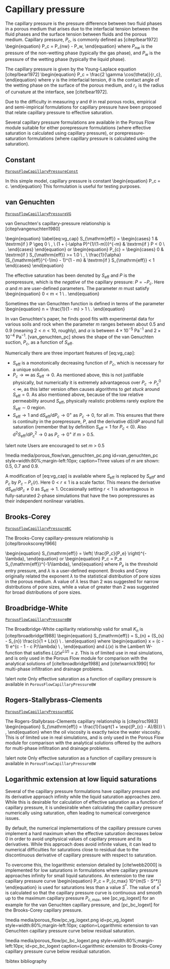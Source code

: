 # Capillary pressure

The capillary pressure is the pressure difference between two fluid phases in a porous medium that
arises due to the interfacial tension between the fluid phases and the surface tension between fluids
and the porous medium. Capillary pressure, $P_c$, is commonly defined as [citep!bear1972]
\begin{equation}
P_c = P_{nw} - P_w,
\end{equation}
where $P_{nw}$ is the pressure of the non-wetting phase (typically the gas phase), and $P_w$ is the
pressure of the wetting phase (typically the liquid phase).

The capillary pressure is given by the Young-Laplace equation [citep!bear1972]
\begin{equation}
P_c = \frac{2 \gamma \cos(\theta)}{r_c},
\end{equation}
where $\gamma$ is the interfacial tension, $\theta$ is the contact angle of the wetting phase on the
surface of the porous medium, and $r_c$ is the radius of curvature at the interface, see
[cite!bear1972].

Due to the difficulty in measuring $\gamma$ and $\theta$ in real porous rocks, empirical and
semi-impirical formulations for capillary pressure have been proposed that relate capillary pressure
to effective saturation.

Several capillary pressure formulations are available in the Porous Flow module suitable for either
porepressure formulations (where effective saturation is calculated using capillary pressure), or
porepressure-saturation formulations (where capillary pressure is calculated using the saturation).

## Constant

[`PorousFlowCapillaryPressureConst`](/PorousFlowCapillaryPressureConst.md)

In this simple model, capillary pressure is constant
\begin{equation}
  P_c = c.
\end{equation}
This formulation is useful for testing purposes.

## van Genuchten

[`PorousFlowCapillaryPressureVG`](/PorousFlowCapillaryPressureVG.md)

van Genuchten's capillary-pressure relationship is [citep!vangenuchten1980]

\begin{equation}
\label{eq:vg_cap}
S_{\mathrm{eff}} =
\begin{cases}
1 & \textrm{if } P \geq 0 \ , \\
(1 + (-\alpha P)^{1/(1-m)})^{-m} & \textrm{if } P < 0 \ .
\end{cases}
\end{equation}
or
\begin{equation}
P_{c} =
\begin{cases}
0 & \textrm{if } S_{\mathrm{eff}} >= 1.0 \ , \\
\frac{1}{\alpha} (S_{\mathrm{eff}}^{-1/m} - 1)^{1 - m} & \textrm{if } S_{\mathrm{eff}} < 1
\end{cases}
\end{equation}

The effective saturation has been denoted by $S_{\mathrm{eff}}$ and
$P$ is the porepressure, which is the  *negative* of the capillary
pressure: $P = -P_{c}$.  Here $\alpha$ and $m$ are user-defined parameters.  The
parameter $m$ must satisfy
\begin{equation}
0 < m < 1 \ .
\end{equation}

Sometimes the van Genuchten function is defined in terms of the parameter
\begin{equation}
n = \frac{1}{1 - m} > 1 \ .
\end{equation}

In van Genuchten's paper, he finds good fits with experimental data for various soils and rock when
the parameter $m$ ranges between about 0.5 and 0.9 (meaning $2<n<10$, roughly), and $\alpha$ is
between $4\times 10^{-5}$ Pa$^{-1}$ and $2\times 10^{-4}$ Pa$^{-1}$.  [van_genuchten_pc] shows the
shape of the van Genuchten suction, $P_{c}$, as a function of $S_{\mathrm{eff}}$.

Numerically there are three important features of [eq:vg_cap]:

- $S_{\mathrm{eff}}$ is a monotonically decreasing function of $P_{c}$, which is necessary for a
  unique solution.
- $P_{c}\rightarrow \infty$ as $S_{\mathrm{eff}}\rightarrow 0$.  As mentioned above, this is not
  justifiable physically, but numerically it is extremely advantageous over $P_{c}\rightarrow
  P_{c}^{0}<\infty$, as this latter version often causes algorithms to *get stuck* around
  $S_{\mathrm{eff}} = 0$.  As also mentioned above, because of the low relative permeability around
  $S_{\mathrm{eff}}$, physically realistic problems rarely explore the $S_{\mathrm{eff}}\sim 0$
  region.
- $S_{\mathrm{eff}}\rightarrow 1$ and $\mathrm{d}S_{\mathrm{eff}}/\mathrm{d}P_{c} \rightarrow 0^{+}$
  as $P_{c}\rightarrow 0$, for all $m$.  This ensures that there is continuity in the porepressure,
  $P$, and the derivative $\mathrm{d}S/\mathrm{d}P$ around full saturation (remember that by
  definition $S_{\mathrm{eff}}=1$ for $P_{c}<0$).  Also
  $\mathrm{d}^{2}S_{\mathrm{eff}}/\mathrm{d}P_{c}^{2} \rightarrow 0$ as $P_{c}\rightarrow 0^{+}$ if
  $m>0.5$.

!alert note
Users are encouraged to set *m* > 0.5

!media media/porous_flow/van_genuchten_pc.png
       id=van_genuchten_pc
       style=width:80%;margin-left:10px;
       caption=Three values of $m$ are shown: 0.5, 0.7 and 0.9.

A modification of [eq:vg_cap] is available where $S_{\mathrm{eff}}$ is replaced by
$S_{\mathrm{eff}}r$ and $P_{c}$ by $P_{c} - P_{c}(r)$.  Here $0<r\leq 1$ is a scale factor.  This
means the derivative $\mathrm{d}S_{\mathrm{eff}}/\mathrm{d}P_{c}\neq 0$ as
$S_{\mathrm{eff}}\rightarrow 1$.  Occasionally setting $r<1$ is advantageous in fully-saturated
2-phase simulations that have the two porepressures as their independent nonlinear variables.

## Brooks-Corey

[`PorousFlowCapillaryPressureBC`](/PorousFlowCapillaryPressureBC.md)

The Brooks-Corey capillary-pressure relationship is [citep!brookscorey1966]

\begin{equation}
S_{\mathrm{eff}} = \left( \frac{P_c}{P_e} \right)^{-\lambda},
\end{equation}
or
\begin{equation}
P_c = P_e S_{\mathrm{eff}}^{-1/\lambda},
\end{equation}
where $P_e$ is the threshold entry pressure, and $\lambda$ is a user-defined exponent. Brooks and
Corey originally related the exponent $\lambda$ to the statistical distribution of pore sizes in the
porous medium. A value of $\lambda$ less than 2 was suggested for narrow distributions of pore sizes,
while a value of greater than 2 was suggested for broad distributions of pore sizes.

## Broadbridge-White

[`PorousFlowCapillaryPressureBW`](/PorousFlowCapillaryPressureBW.md)

The Broadbridge-White capillarity relationship valid for small $K_{n}$ is [citep!broadbridge1988]
\begin{equation}
S_{\mathrm{eff}} = S_{n} + (S_{s} - S_{n}) \frac{c}{1 + L(x)} \ .
\end{equation}
where
\begin{equation}
x = (c - 1) e^{c - 1 - c P/\lambda} \ ,
\end{equation}
and $L(x)$ is the Lambert W-function that satisfies $L(z)e^{L(z)}=z$.  This is of limited use in real
simulations, and is only used in the Porous Flow module for comparison with the analytical solutions
of [cite!broadbridge1988] and
[cite!warrick1990] for multi-phase infiltration and drainage problems.

!alert note
Only effective saturation as a function of capillary pressure is available in
`PorousFlowCapillaryPressureBW`

## Rogers-Stallybrass-Clements

[`PorousFlowCapillaryPressureRSC`](/PorousFlowCapillaryPressureRSC.md)

The Rogers-Stallybrass-Clements capillary relationship is [citep!rsc1983]
\begin{equation}
S_{\mathrm{eff}} = \frac{1}{\sqrt{1 + \exp((P_{c} - A)/B)}} \ ,
\end{equation}
when the oil viscosity is exactly twice the water viscosity.  This is of limited use in real
simulations, and is only used in the Porous Flow module for comparison with the analytical solutions
offered by the authors for multi-phase infiltration and drainage problems.

!alert note
Only effective saturation as a function of capillary pressure is available in
`PorousFlowCapillaryPressureBW`

## Logarithmic extension at low liquid saturations

Several of the capillary pressure formulations have capillary pressure and its derivative approach
infinity while the liquid saturation approaches zero. While this is desirable for calculation of
effective saturation as a function of capillary pressure, it is undesirable when calculating the
capillary pressure numerically using saturation, often leading to numerical convergence issues.

By default, the numerical implementations of the capillary pressure curves implement a hard maximum
when the effective saturation decreases below 0 in order to avoid unphysical values of capillary
pressure and its derivatives. While this approach does avoid infinite values, it can lead to
numerical difficulties for saturations close to residual due to the discontinuous derivative of
capillary pressure with respect to saturation.

To overcome this, the logarithmic extension detailed by [cite!webb2000] is implemented for low
saturations in formulations where capillary pressure approaches infinity for small liquid
saturations. An extension to the raw capillary pressure curve
\begin{equation}
P_c = P_{c,max} 10^{m(S - S^*)}
\end{equation}
is used for saturations less than a value $S^*$. The value of $s^*$ is calculated so that the
capillary pressure curve is continuous and smooth up to the maximum capillary pressure $P_{c,max}$,
see [pc_vg_logext] for an example for the van Genuchten capillary pressure, and [pc_bc_logext] for
the Brooks-Corey capillary pressure.

!media media/porous_flow/pc_vg_logext.png
       id=pc_vg_logext
       style=width:80%;margin-left:10px;
       caption=Logarithmic extension to van Genuchten capillary pressure curve below residual
               saturation.

!media media/porous_flow/pc_bc_logext.png style=width:80%;margin-left:10px;
       id=pc_bc_logext
       caption=Logarithmic extension to Brooks-Corey capillary pressure curve below residual
               saturation.

!bibtex bibliography
